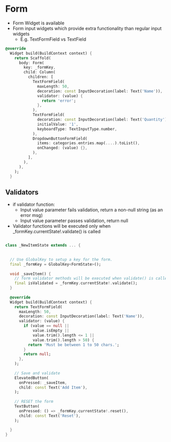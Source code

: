 # Form
- Form Widget is available
- Form input widgets which provide extra functionality than regular input widgets
  - E.g. TextFormField vs TextField
 
```dart
@override
  Widget build(BuildContext context) {
    return Scaffold(
      body: Form(
        key: _formKey,
        child: Column(
          children: [
            TextFormField(
              maxLength: 50,
              decoration: const InputDecoration(label: Text('Name')),
              validator: (value) {
                return 'error';
              },
            ),
            TextFormField(
              decoration: const InputDecoration(label: Text('Quantity')),
              initialValue: '1',
              keyboardType: TextInputType.number,
            ),
            DropdownButtonFormField(
              items: categories.entries.map(....).toList(),
              onChanged: (value) {},
            ),
          ],
        ),
      ),
    );
  }
```

## Validators
- if validator function:
  - Input value parameter fails validation, return a non-null string (as an error msg)
  - Input value parameter passes validation, return null
- Validator functions will be executed only when _formKey.currentState!.validate() is called
```dart

class _NewItemState extends ... {
  
  
  // Use GlobalKey to setup a key for the form.
  final _formKey = GlobalKey<FormState>();
  
  void _saveItem() {
    // form validator methods will be executed when validate() is called
    final isValidated = _formKey.currentState!.validate();
  }
  
  @override
  Widget build(BuildContext context) {
    return TextFormField(
      maxLength: 50,
      decoration: const InputDecoration(label: Text('Name')),
      validator: (value) {
        if (value == null ||
            value.isEmpty ||
            value.trim().length <= 1 ||
            value.trim().length > 50) {
          return 'Must be between 1 to 50 chars.';
        }
        return null;
      },
    );
  
    // Save and validate
    ElevatedButton(
      onPressed: _saveItem,
      child: const Text('Add Item'),
    );
  
    // RESET the form
    TextButton(
      onPressed: () => _formKey.currentState!.reset(),
      child: const Text('Reset'),
    );
  
  }
}
```

